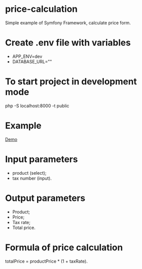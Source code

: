 # price-calculation
Simple example of Symfony Framework, calculate price form.

# Create .env file with variables
- APP_ENV=dev
- DATABASE_URL=""

# To start project in development mode
php -S localhost:8000 -t public

# Example
[Demo](http://price-calculation.aksion.me/)

# Input parameters
- product (select);
- tax number (input).

# Output parameters
- Product;
- Price;
- Tax rate;
- Total price.

# Formula of price calculation
totalPrice = productPrice * (1 + taxRate).
